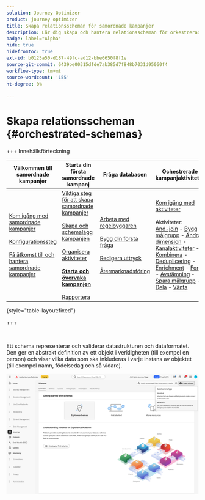 ```yaml
---
solution: Journey Optimizer
product: journey optimizer
title: Skapa relationsscheman för samordnade kampanjer
description: Lär dig skapa och hantera relationsscheman för orkestrerade kampanjer
badge: label="Alpha"
hide: true
hidefromtoc: true
exl-id: b0125a50-d187-49fc-ad12-bbe6650f8f1e
source-git-commit: 6439be00315dfde7ab385d7f848b7031d95060f4
workflow-type: tm+mt
source-wordcount: '155'
ht-degree: 0%

---
```


# Skapa relationsscheman {#orchestrated-schemas}

+++ Innehållsförteckning

| Välkommen till samordnade kampanjer | Starta din första samordnade kampanj | Fråga databasen | Ochestrerade kampanjaktiviteter |
|---|---|---|---|
| [Kom igång med samordnade kampanjer](gs-orchestrated-campaigns.md)<br/><br/>[Konfigurationssteg](configuration-steps.md)<br/><br/>[Få åtkomst till och hantera samordnade kampanjer](access-manage-orchestrated-campaigns.md) | [Viktiga steg för att skapa samordnade kampanjer](gs-campaign-creation.md)<br/><br/>[Skapa och schemalägg kampanjen](create-orchestrated-campaign.md)<br/><br/>[Organisera aktiviteter](orchestrate-activities.md)<br/><br/><b>[Starta och övervaka kampanjen](start-monitor-campaigns.md)</b><br/><br/>[Rapportera](reporting-campaigns.md) | [Arbeta med regelbyggaren](orchestrated-rule-builder.md)<br/><br/>[Bygg din första fråga](build-query.md)<br/><br/>[Redigera uttryck](edit-expressions.md)<br/><br/>[Återmarknadsföring](retarget.md) | [Kom igång med aktiviteter](activities/about-activities.md)<br/><br/>Aktiviteter:<br/>[And-join](activities/and-join.md) - [Bygg målgrupp](activities/build-audience.md) - [Ändra dimension](activities/change-dimension.md) - [Kanalaktiviteter](activities/channels.md) - [Kombinera](activities/combine.md) - [Deduplicering](activities/deduplication.md) - [Enrichment](activities/enrichment.md) - [Fork](activities/fork.md)  - [Avstämning](activities/reconciliation.md) - [Spara målgrupp](save-audience.md) - [Dela](activities/split.md) - [Vänta](activities/wait.md) |

{style="table-layout:fixed"}

+++

<br/>

Ett schema representerar och validerar datastrukturen och dataformatet. Den ger en abstrakt definition av ett objekt i verkligheten (till exempel en person) och visar vilka data som ska inkluderas i varje instans av objektet (till exempel namn, födelsedag och så vidare).

![Knappen Skapa schema med alternativet Relation markerat](assets/create-relational-schema.png)
